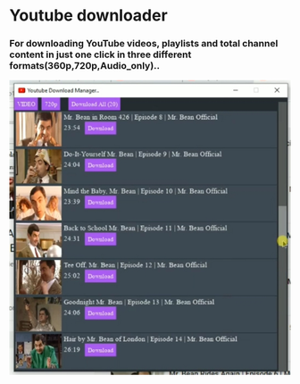 # Youtube downloader
 ### For downloading YouTube videos, playlists and total channel content in just one click in three different formats(360p,720p,Audio_only)..
 
 
![](Snap.jpg)
